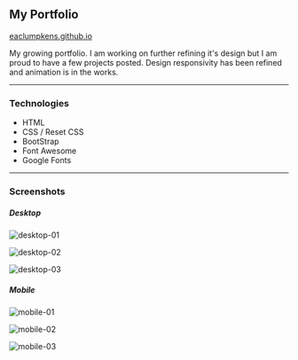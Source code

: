 
## My Portfolio

[eaclumpkens.github.io](http://eaclumpkens.github.io/)

My growing portfolio. I am working on further refining it's design but I am proud to have a few projects posted. Design responsivity has been refined and animation is in the works.

---

### Technologies

- HTML
- CSS / Reset CSS 
- BootStrap
- Font Awesome
- Google Fonts

---

### Screenshots 

##### Desktop

![desktop-01](./assets/images/readme-images/01-desktop.png)

![desktop-02](./assets/images/readme-images/02-desktop.png)

![desktop-03](./assets/images/readme-images/03-desktop.png)

##### Mobile

![mobile-01](./assets/images/readme-images/01-mobile.png)

![mobile-02](./assets/images/readme-images/02-mobile.png)

![mobile-03](./assets/images/readme-images/03-mobile.png)


